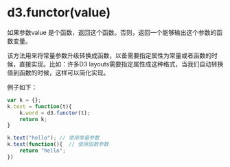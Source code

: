 # d3.functor(value)

如果参数value 是个函数，返回这个函数。否则，返回一个能够输出这个参数的函数变量。

该方法用来将常量参数升级转换成函数，以备需要指定属性为常量或者函数的时候，直接实现。比如：许多D3 layouts需要指定属性成这种格式，当我们自动转换值到函数的时候，这样可以简化实现。

例子如下：
```javascript
var k = {};
k.text = function(t){
    k.word = d3.functor(t);
    return k;
}

k.text("hello"); // 使用常量参数
k.text(function(){  // 使用函数参数
    return "hello";
})
```